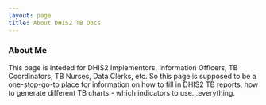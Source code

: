 ```yaml
---
layout: page
title: About DHIS2 TB Docs
---
```


### About Me
This page is inteded for DHIS2 Implementors, Information Officers, TB Coordinators, TB Nurses, Data Clerks, etc.
So this page is supposed to be a one-stop-go-to place for information on how to fill in DHIS2 TB reports, 
how to generate different TB charts - which indicators to use…everything.
